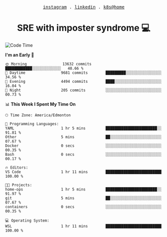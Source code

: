 <p align="center">
  <samp>
    <a href="https://www.instagram.com/lildrunkensmurf/">instagram</a> .
    <a href="https://www.linkedin.com/in/joryirving/">linkedin</a> .
    <a href="https://github.com/joryirving/home-ops">k8s@home</a>
  </samp>
</p>

<h1 align="center">
  SRE with imposter syndrome 💻
</h1>

<!--START_SECTION:waka-->
![Code Time](http://img.shields.io/badge/Code%20Time-172%20hrs%2045%20mins-blue)

**I'm an Early 🐤** 

```text
🌞 Morning                13632 commits       ████████████░░░░░░░░░░░░░   48.66 % 
🌆 Daytime                9681 commits        █████████░░░░░░░░░░░░░░░░   34.56 % 
🌃 Evening                4494 commits        ████░░░░░░░░░░░░░░░░░░░░░   16.04 % 
🌙 Night                  205 commits         ░░░░░░░░░░░░░░░░░░░░░░░░░   00.73 % 
```


📊 **This Week I Spent My Time On** 

```text
🕑︎ Time Zone: America/Edmonton

💬 Programming Languages: 
YAML                     1 hr 5 mins         ███████████████████████░░   91.81 % 
Other                    5 mins              ██░░░░░░░░░░░░░░░░░░░░░░░   07.67 % 
Docker                   0 secs              ░░░░░░░░░░░░░░░░░░░░░░░░░   00.35 % 
Bash                     0 secs              ░░░░░░░░░░░░░░░░░░░░░░░░░   00.17 % 

🔥 Editors: 
VS Code                  1 hr 11 mins        █████████████████████████   100.00 % 

🐱‍💻 Projects: 
home-ops                 1 hr 5 mins         ███████████████████████░░   91.97 % 
git                      5 mins              ██░░░░░░░░░░░░░░░░░░░░░░░   07.67 % 
containers               0 secs              ░░░░░░░░░░░░░░░░░░░░░░░░░   00.35 % 

💻 Operating System: 
WSL                      1 hr 11 mins        █████████████████████████   100.00 % 
```


<!--END_SECTION:waka-->

